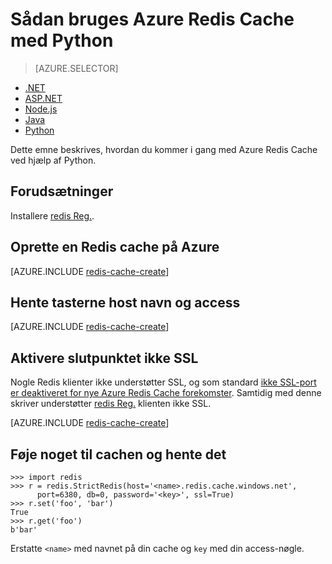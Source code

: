 <properties
    pageTitle="Sådan bruges Azure Redis Cache med Python | Microsoft Azure"
    description="Introduktion til Azure Redis Cache ved hjælp af Python"
    services="redis-cache"
    documentationCenter=""
    authors="steved0x"
    manager="douge"
    editor="v-lincan"/>

<tags
    ms.service="cache"
    ms.devlang="python"
    ms.topic="hero-article"
    ms.tgt_pltfrm="cache-redis"
    ms.workload="tbd"
    ms.date="08/16/2016"
    ms.author="sdanie"/>

# <a name="how-to-use-azure-redis-cache-with-python"></a>Sådan bruges Azure Redis Cache med Python

> [AZURE.SELECTOR]
- [.NET](cache-dotnet-how-to-use-azure-redis-cache.md)
- [ASP.NET](cache-web-app-howto.md)
- [Node.js](cache-nodejs-get-started.md)
- [Java](cache-java-get-started.md)
- [Python](cache-python-get-started.md)

Dette emne beskrives, hvordan du kommer i gang med Azure Redis Cache ved hjælp af Python.


## <a name="prerequisites"></a>Forudsætninger

Installere [redis Reg.](https://github.com/andymccurdy/redis-py).


## <a name="create-a-redis-cache-on-azure"></a>Oprette en Redis cache på Azure

[AZURE.INCLUDE [redis-cache-create](../../includes/redis-cache-create.md)]

## <a name="retrieve-the-host-name-and-access-keys"></a>Hente tasterne host navn og access

[AZURE.INCLUDE [redis-cache-create](../../includes/redis-cache-access-keys.md)]


## <a name="enable-the-non-ssl-endpoint"></a>Aktivere slutpunktet ikke SSL

Nogle Redis klienter ikke understøtter SSL, og som standard [ikke SSL-port er deaktiveret for nye Azure Redis Cache forekomster](cache-configure.md#access-ports). Samtidig med denne skriver understøtter [redis Reg.](https://github.com/andymccurdy/redis-py) klienten ikke SSL. 

[AZURE.INCLUDE [redis-cache-create](../../includes/redis-cache-non-ssl-port.md)]


## <a name="add-something-to-the-cache-and-retrieve-it"></a>Føje noget til cachen og hente det


    >>> import redis
    >>> r = redis.StrictRedis(host='<name>.redis.cache.windows.net',
          port=6380, db=0, password='<key>', ssl=True)
    >>> r.set('foo', 'bar')
    True
    >>> r.get('foo')
    b'bar'


Erstatte `<name>` med navnet på din cache og `key` med din access-nøgle.


<!--Image references-->
[1]: ./media/cache-python-get-started/redis-cache-new-cache-menu.png
[2]: ./media/cache-python-get-started/redis-cache-cache-create.png
